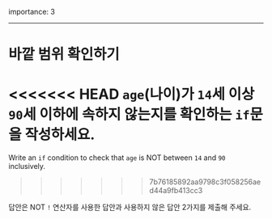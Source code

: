 importance: 3

---

# 바깥 범위 확인하기

<<<<<<< HEAD
`age`(나이)가 `14`세 이상 `90`세 이하에 속하지 않는지를 확인하는 `if`문을 작성하세요.
=======
Write an `if` condition to check that `age` is NOT between `14` and `90` inclusively.
>>>>>>> 7b76185892aa9798c3f058256aed44a9fb413cc3

답안은 NOT `!` 연산자를 사용한 답안과 사용하지 않은 답안 2가지를 제출해 주세요.